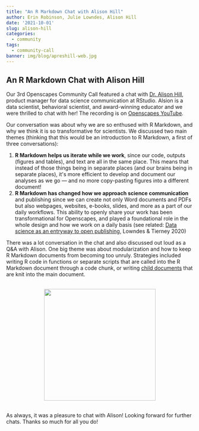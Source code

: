 ```yaml
---
title: "An R Markdown Chat with Alison Hill"
author: Erin Robinson, Julie Lowndes, Alison Hill
date: '2021-10-01'
slug: alison-hill
categories:
  - community
tags:
  - community-call
banner: img/blog/apreshill-web.jpg
---
```


## An R Markdown Chat with Alison Hill

Our 3rd Openscapes Community Call featured a chat with [Dr. Alison Hill](https://www.apreshill.com/), product manager for data science communication at RStudio. Alsion is a data scientist, behavioral scientist, and award-winning educator and we were thrilled to chat with her! The recording is on [Openscapes YouTube](https://youtu.be/79m1zaugEqE). 

Our conversation was about why we are so enthused with R Markdown, and why we think it is so transformative for scientists. We discussed two main themes (thinking that this would be an introduction to R Markdown, a first of three conversations): 

1. **R Markdown helps us iterate while we work**, since our code, outputs (figures and tables), and text are all in the same place. This means that instead of those things being in separate places (and our brains being in separate places), it's more efficient to develop and document our analyses as we go — and no more copy-pasting figures into a different document!
2. **R Markdown has changed how we approach science communication** and publishing since we can create not only Word documents and PDFs but also webpages, websites, e-books, slides, and more as a part of our daily workflows. This ability to openly share your work has been transformational for Openscapes, and played a foundational role in the whole design and how we work on a daily basis (see related: [Data science as an entryway to open publishing](https://zenodo.org/record/3873698#.YVsTJqBlD0p), Lowndes & Tierney 2020) 

There was a lot conversation in the chat and also discussed out loud as a Q&A with Alison. One big theme was about modularization and how to keep R Markdown documents from becoming too unruly. Strategies included writing R code in functions or separate scripts that are called into the R Markdown document through a code chunk, or writing [child documents](https://bookdown.org/yihui/rmarkdown-cookbook/child-document.html) that are knit into the main document.

<br>
<center>
  <a> <img src="/img/blog/apreshill-web.jpg" width="300px"></a>
</center>
<br>

As always, it was a pleasure to chat with Alison! Looking forward for further chats. Thanks so much for all you do!

<br>

